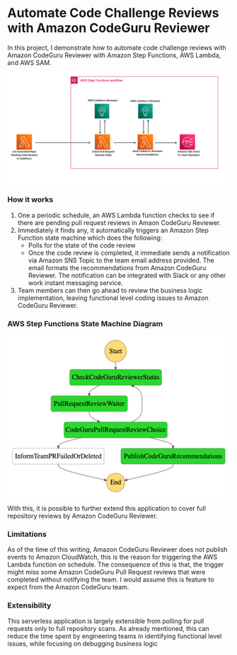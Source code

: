 # Automate Code Challenge Reviews with Amazon CodeGuru Reviewer

In this project, I demonstrate how to automate code challenge reviews with Amazon CodeGuru Reviewer with
Amazon Step Functions, AWS Lambda, and AWS SAM.


![Automate Code Challenge Reviews with Amazon CodeGuru Reviewer](./img/aws-codeguru-reviewer-automation.png)


### How it works

1. One a periodic schedule, an AWS Lambda function checks to see if there are pending pull request reviews in Amaon CodeGuru 
Reviewer.
2. Immediately it finds any, it automatically triggers an Amazon Step Function state machine which does the following:
    - Polls for the state of the code review 
    - Once the code review is completed, it immediate sends a notification via Amazon SNS Topic to the team email address
    provided. The email formats the recommendations from Amazon CodeGuru Reviewer. The notification can be integrated with
    Slack or any other work instant messaging service.
3. Team members can then go ahead to review the business logic implementation, leaving functional level coding issues to
Amazon CodeGuru Reviewer.

### AWS Step Functions State Machine Diagram
![Automate Code Challenge Reviews with Amazon CodeGuru Reviewer](./img/aws-codeguru-reviewer-automation-stepfunctions-graph.png)

With this, it is possible to further extend this application to cover full repository reviews by Amazon CodeGuru Reviewer.

### Limitations
As of the time of this writing, Amazon CodeGuru Reviewer does not publish events to Amazon CloudWatch, this is the reason
for triggering the AWS Lambda function on schedule. The consequence of this is that, the trigger might miss some Amazon CodeGuru
Pull Request reviews that were completed without notifying the team. I would assume this is feature to expect from the Amazon
CodeGuru team.  


### Extensibility
This serverless application is largely extensible from polling for pull requests only to full repository scans. As already
mentioned, this can reduce the time spent by engineering teams in identifying functional level issues, while focusing
on debugging business logic
